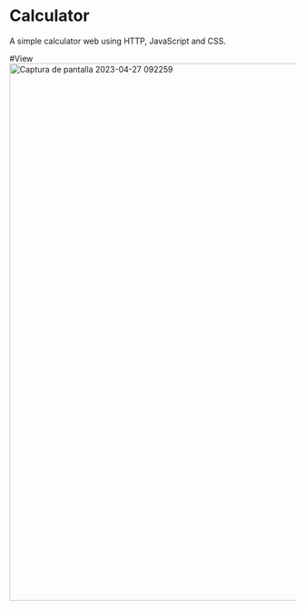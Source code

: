 # Calculator
A simple calculator web using HTTP, JavaScript and CSS.

#View
<img width="947" alt="Captura de pantalla 2023-04-27 092259" src="https://user-images.githubusercontent.com/90279135/234789529-a1fec954-c6e7-489e-909c-79b4db8c0ed8.png">
